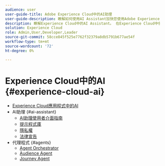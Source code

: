 ```yaml
---
audience: user
user-guide-title: Adobe Experience Cloud中的AI助理
user-guide-description: 瞭解如何使用AI Assistant加快您使用Adobe Experience Platform和Real-Time Customer Data Platform的工作流程。
description: 瞭解Experience Cloud中的AI Assistant。 在Experience Cloud中使用AI來改善您的產品知識並獲得操作見解。
solution: Experience Cloud
role: Admin,User,Developer,Leader
source-git-commit: 58cce845f525e7762f32379a8db5791b677ae54f
workflow-type: tm+mt
source-wordcount: '72'
ht-degree: 0%

---
```



# Experience Cloud中的AI {#experience-cloud-ai}

- [Experience Cloud應用程式中的AI](home.md)
- AI助理 {#ai-assistant}
   - [AI助理使用者介面指南](./ai-assistant/ai-assistant-ui.md)
   - [提示程式庫](./ai-assistant/prompt-library.md)
   - [隱私權](./ai-assistant/privacy.md)
   - [法律宣告](./ai-assistant/legal-disclaimer.md)
- 代理程式 {#agents}
   - [Agent Orchestrator](./agents/agent-orchestrator.md)
   - [Audience Agent](./agents/audience.md)
   - [Journey Agent](./agents/ajo-agent-analyze.md)

